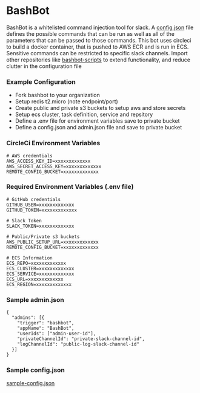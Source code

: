 # BashBot

BashBot is a whitelisted command injection tool for slack. A [config.json](config.json) file defines the possible commands that can be run as well as all of the parameters that can be passed to those commands. This bot uses circleci to build a docker container, that is pushed to AWS ECR and is run in ECS. Sensitive commands can be restricted to specific slack channels. Import other repositories like [bashbot-scripts](https://github.com/eaze/bashbot-scripts) to extend functionality, and reduce clutter in the configuration file

### Example Configuration

  - Fork bashbot to your organization
  - Setup redis t2.micro (note endpoint/port)
  - Create public and private s3 buckets to setup aws and store secrets
  - Setup ecs cluster, task definition, service and repsitory
  - Define a .env file for environment variables save to private bucket
  - Define a config.json and admin.json file and save to private bucket

### CircleCi Environment Variables
```
# AWS credentials
AWS_ACCESS_KEY_ID=xxxxxxxxxxxxx
AWS_SECRET_ACCESS_KEY=xxxxxxxxxxxxx
REMOTE_CONFIG_BUCKET=xxxxxxxxxxxxx
```

### Required Environment Variables (.env file)
```
# GitHub credentials
GITHUB_USER=xxxxxxxxxxxxx
GITHUB_TOKEN=xxxxxxxxxxxxx

# Slack Token
SLACK_TOKEN=xxxxxxxxxxxxx

# Public/Private s3 buckets
AWS_PUBLIC_SETUP_URL=xxxxxxxxxxxxx
REMOTE_CONFIG_BUCKET=xxxxxxxxxxxxx

# ECS Information
ECS_REPO=xxxxxxxxxxxxx
ECS_CLUSTER=xxxxxxxxxxxxx
ECS_SERVICE=xxxxxxxxxxxxx
ECS_URL=xxxxxxxxxxxxx
ECS_REGION=xxxxxxxxxxxxx
```

### Sample admin.json
```
{
  "admins": [{
    "trigger": "bashbot",
    "appName": "BashBot",
    "userIds": ["admin-user-id"],
    "privateChannelId": "private-slack-channel-id",
    "logChannelId": "public-log-slack-channel-id"
  }]
}
```

### Sample config.json
[sample-config.json](sample-config.json)